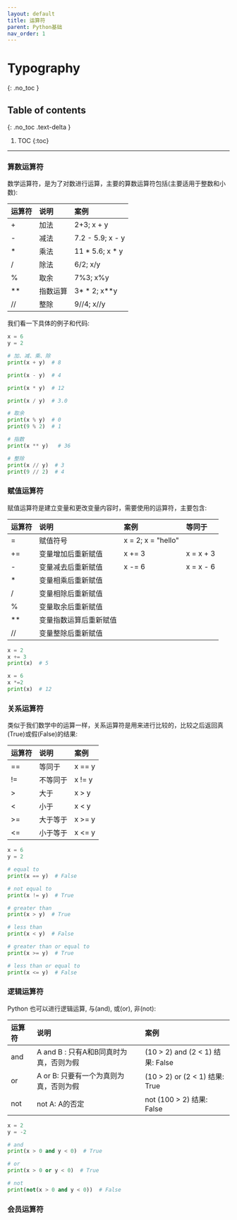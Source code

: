 ```yaml
---
layout: default
title: 运算符
parent: Python基础
nav_order: 1
---
```


# Typography
{: .no_toc }

## Table of contents
{: .no_toc .text-delta }

1. TOC
{:toc}

---

### 算数运算符

数学运算符，是为了对数进行运算，主要的算数运算符包括(主要适用于整数和小数):
<div class="code-example" markdown="1">

| 运算符     | 说明          | 案例 |
|:-------------|:------------------|:------|
| +           | 加法 | 2+3;  x + y  |
| - | 减法   | 7.2 - 5.9; x - y  |
| *           | 乘法     | 11 * 5.6; x * y   |
| /           | 除法 | 6/2; x/y  |
| %           |  取余  | 7%3; x%y |
|**           |  指数运算  |3\* \* 2; x\*\*y|
|//           |   整除  |9//4; x//y |

</div>

我们看一下具体的例子和代码:
```python
x = 6
y = 2

# 加、减、乘、除
print(x + y)  # 8

print(x - y)  # 4

print(x * y)  # 12

print(x / y)  # 3.0

# 取余
print(x % y)  # 0
print(9 % 2)  # 1

# 指数
print(x ** y)	# 36

# 整除
print(x // y)  # 3
print(9 // 2)  # 4
```


### 赋值运算符

赋值运算符是建立变量和更改变量内容时，需要使用的运算符，主要包含:
<div class="code-example" markdown="1">

| 运算符     | 说明          | 案例 | 等同于|
|:-------------|:------------------|:------| :------|
| = | 赋值符号| x = 2; x = "hello" | |
| +=          | 变量增加后重新赋值 | x += 3|  x = x + 3  |
| - | 变量减去后重新赋值  | x -= 6  |x = x - 6 |
| *           |  变量相乘后重新赋值    |    | |
| /           |  变量相除后重新赋值 |   | |
| %           |  变量取余后重新赋值  | | |
|**           |  变量指数运算后重新赋值  | | |
|//           |   变量整除后重新赋值  | | |

</div>

```python
x = 2
x += 3
print(x)  # 5

x = 6
x *=2
print(x)  # 12
```

### 关系运算符

类似于我们数学中的运算一样，关系运算符是用来进行比较的，比较之后返回真(True)或假(False)的结果:

<div class="code-example" markdown="1">

| 运算符     | 说明          | 案例 |
|:-------------|:------------------|:------|
| ==           | 等同于 | x == y  |
| != | 不等同于   | x != y  |
| >           | 大于     | x > y  |
| <           | 小于 | x < y |
| >=         |  大于等于  | x >= y |
| <=          |  小于等于  | x <= y|

</div>

```python
x = 6
y = 2

# equal to
print(x == y)  # False

# not equal to
print(x != y)  # True

# greater than
print(x > y)  # True

# less than
print(x < y)  # False

# greater than or equal to
print(x >= y)  # True

# less than or equal to
print(x <= y)  # False
```

### 逻辑运算符

Python 也可以进行逻辑运算, 与(and), 或(or), 非(not):

<div class="code-example" markdown="1">

| 运算符     | 说明          | 案例 |
|:-------------|:------------------|:------|
| and | A and B : 只有A和B同真时为真，否则为假 | (10 > 2) and (2 < 1) 结果: False |
| or | A or B: 只要有一个为真则为真，否则为假 | (10 > 2) or (2 < 1) 结果: True |
|not |  not A: A的否定 | not (100 > 2) 结果: False |

</div>

```python
x = 2
y = -2

# and
print(x > 0 and y < 0)  # True

# or
print(x > 0 or y < 0)  # True

# not
print(not(x > 0 and y < 0))  # False
```


### 会员运算符
